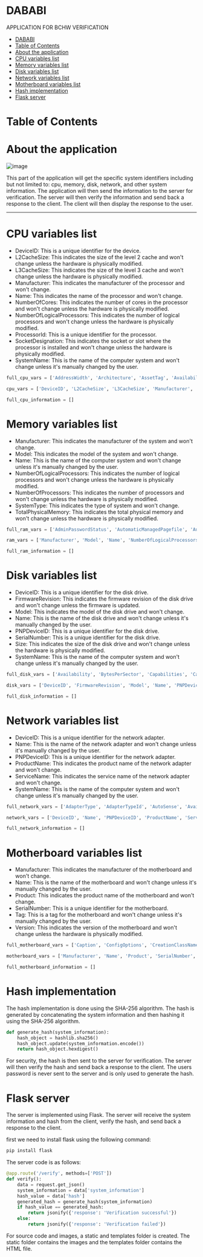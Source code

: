 # DABABI

APPLICATION FOR BCHW VERIFICATION
- [DABABI](#dababi)
- [Table of Contents](#table-of-contents)
- [About the application](#about-the-application)
- [CPU variables list](#cpu-variables-list)
- [Memory variables list](#memory-variables-list)
- [Disk variables list](#disk-variables-list)
- [Network variables list](#network-variables-list)
- [Motherboard variables list](#motherboard-variables-list)
- [Hash implementation](#hash-implementation)
- [Flask server](#flask-server)

# Table of Contents

# About the application

![image](py_src/static/DABABI_MADE_TO_SIZE.png)

This part of the application will get the specific system identifiers including but not limited to:
cpu, memory, disk, network, and other system information. 
The application will then send the information to the server for verification. 
The server will then verify the information and send back a response to the client. 
The client will then display the response to the user.

------------------------------------------------------

# CPU variables list

- DeviceID: This is a unique identifier for the device.
- L2CacheSize: This indicates the size of the level 2 cache and won't change unless the hardware is physically modified.
- L3CacheSize: This indicates the size of the level 3 cache and won't change unless the hardware is physically modified.
- Manufacturer: This indicates the manufacturer of the processor and won't change.
- Name: This indicates the name of the processor and won't change.
- NumberOfCores: This indicates the number of cores in the processor and won't change unless the hardware is physically modified.
- NumberOfLogicalProcessors: This indicates the number of logical processors and won't change unless the hardware is physically modified.
- ProcessorId: This is a unique identifier for the processor.
- SocketDesignation: This indicates the socket or slot where the processor is installed and won't change unless the hardware is physically modified.
- SystemName: This is the name of the computer system and won't change unless it's manually changed by the user.

```python
full_cpu_vars = ['AddressWidth', 'Architecture', 'AssetTag', 'Availability', 'Caption', 'Characteristics', 'ConfigManagerErrorCode', 'ConfigManagerUserConfig', 'CpuStatus', 'CreationClassName', 'CurrentClockSpeed', 'CurrentVoltage', 'DataWidth', 'Description', 'DeviceID', 'ErrorCleared', 'ErrorDescription', 'ExtClock', 'Family', 'InstallDate', 'L2CacheSize', 'L2CacheSpeed', 'L3CacheSize', 'L3CacheSpeed', 'LastErrorCode', 'Level', 'LoadPercentage', 'Manufacturer', 'MaxClockSpeed', 'Name', 'NumberOfCores', 'NumberOfEnabledCore', 'NumberOfLogicalProcessors', 'OtherFamilyDescription', 'PartNumber', 'PNPDeviceID', 'PowerManagementCapabilities', 'PowerManagementSupported', 'ProcessorId', 'ProcessorType', 'Revision', 'Role', 'SecondLevelAddressTranslationExtensions', 'SerialNumber', 'SocketDesignation', 'Status', 'StatusInfo', 'Stepping', 'SystemCreationClassName', 'SystemName', 'ThreadCount', 'UniqueId', 'UpgradeMethod', 'Version', 'VirtualizationFirmwareEnabled', 'VMMonitorModeExtensions', 'VoltageCaps']

cpu_vars = ['DeviceID', 'L2CacheSize', 'L3CacheSize', 'Manufacturer', 'Name', 'NumberOfCores', 'NumberOfLogicalProcessors', 'ProcessorId', 'SocketDesignation', 'SystemName']

full_cpu_information = []
```

# Memory variables list

- Manufacturer: This indicates the manufacturer of the system and won't change.
- Model: This indicates the model of the system and won't change.
- Name: This is the name of the computer system and won't change unless it's manually changed by the user.
- NumberOfLogicalProcessors: This indicates the number of logical processors and won't change unless the hardware is physically modified.
- NumberOfProcessors: This indicates the number of processors and won't change unless the hardware is physically modified.
- SystemType: This indicates the type of system and won't change.
- TotalPhysicalMemory: This indicates the total physical memory and won't change unless the hardware is physically modified.

```python
full_ram_vars = ['AdminPasswordStatus', 'AutomaticManagedPagefile', 'AutomaticResetBootOption', 'AutomaticResetCapability', 'BootOptionOnLimit', 'BootOptionOnWatchDog', 'BootROMSupported', 'BootStatus', 'BootupState', 'Caption', 'ChassisBootupState', 'ChassisSKUNumber', 'CreationClassName', 'CurrentTimeZone', 'DaylightInEffect', 'Description', 'DNSHostName', 'Domain', 'DomainRole', 'EnableDaylightSavingsTime', 'FrontPanelResetStatus', 'HypervisorPresent', 'InfraredSupported', 'InitialLoadInfo', 'InstallDate', 'KeyboardPasswordStatus', 'LastLoadInfo', 'Manufacturer', 'Model', 'Name', 'NameFormat', 'NetworkServerModeEnabled', 'NumberOfLogicalProcessors', 'NumberOfProcessors', 'OEMLogoBitmap', 'OEMStringArray', 'PartOfDomain', 'PauseAfterReset', 'PCSystemType', 'PCSystemTypeEx', 'PowerManagementCapabilities', 'PowerManagementSupported', 'PowerOnPasswordStatus', 'PowerState', 'PowerSupplyState', 'PrimaryOwnerContact', 'PrimaryOwnerName', 'ResetCapability', 'ResetCount', 'ResetLimit', 'Roles', 'Status', 'SupportContactDescription', 'SystemFamily', 'SystemSKUNumber', 'SystemStartupDelay', 'SystemStartupOptions', 'SystemStartupSetting', 'SystemType', 'ThermalState', 'TotalPhysicalMemory', 'UserName', 'WakeUpType', 'Workgroup']

ram_vars = ['Manufacturer', 'Model', 'Name', 'NumberOfLogicalProcessors', 'NumberOfProcessors', 'SystemType', 'TotalPhysicalMemory']

full_ram_information = []
```

# Disk variables list

- DeviceID: This is a unique identifier for the disk drive.
- FirmwareRevision: This indicates the firmware revision of the disk drive and won't change unless the firmware is updated.
- Model: This indicates the model of the disk drive and won't change.
- Name: This is the name of the disk drive and won't change unless it's manually changed by the user.
- PNPDeviceID: This is a unique identifier for the disk drive.
- SerialNumber: This is a unique identifier for the disk drive.
- Size: This indicates the size of the disk drive and won't change unless the hardware is physically modified.
- SystemName: This is the name of the computer system and won't change unless it's manually changed by the user.

```python
full_disk_vars = ['Availability', 'BytesPerSector', 'Capabilities', 'CapabilityDescriptions', 'Caption', 'CompressionMethod', 'ConfigManagerErrorCode', 'ConfigManagerUserConfig', 'CreationClassName', 'DefaultBlockSize', 'Description', 'DeviceID', 'ErrorCleared', 'ErrorDescription', 'ErrorMethodology', 'FirmwareRevision', 'Index', 'InstallDate', 'InterfaceType', 'LastErrorCode', 'Manufacturer', 'MaxBlockSize', 'MaxMediaSize', 'MediaLoaded', 'MediaType', 'MinBlockSize', 'Model', 'Name', 'NeedsCleaning', 'NumberOfMediaSupported', 'Partitions', 'PNPDeviceID', 'PowerManagementCapabilities', 'PowerManagementSupported', 'SCSIBus', 'SCSILogicalUnit', 'SCSIPort', 'SCSITargetId', 'SectorsPerTrack', 'SerialNumber', 'Signature', 'Size', 'Status', 'StatusInfo', 'SystemCreationClassName', 'SystemName', 'TotalCylinders', 'TotalHeads', 'TotalSectors', 'TotalTracks', 'TracksPerCylinder']

disk_vars = ['DeviceID', 'FirmwareRevision', 'Model', 'Name', 'PNPDeviceID', 'SerialNumber', 'Size', 'SystemName']

full_disk_information = []
```

# Network variables list

- DeviceID: This is a unique identifier for the network adapter.
- Name: This is the name of the network adapter and won't change unless it's manually changed by the user.
- PNPDeviceID: This is a unique identifier for the network adapter.
- ProductName: This indicates the product name of the network adapter and won't change.
- ServiceName: This indicates the service name of the network adapter and won't change.
- SystemName: This is the name of the computer system and won't change unless it's manually changed by the user.

```python
full_network_vars = ['AdapterType', 'AdapterTypeId', 'AutoSense', 'Availability', 'Caption', 'ConfigManagerErrorCode', 'ConfigManagerUserConfig', 'CreationClassName', 'Description', 'DeviceID', 'ErrorCleared', 'ErrorDescription', 'GUID', 'Index', 'InstallDate', 'Installed', 'InterfaceIndex', 'LastErrorCode', 'MACAddress', 'Manufacturer', 'MaxNumberControlled', 'MaxSpeed', 'Name', 'NetConnectionID', 'NetConnectionStatus', 'NetEnabled', 'NetworkAddresses', 'PermanentAddress', 'PhysicalAdapter', 'PNPDeviceID', 'PowerManagementCapabilities', 'PowerManagementSupported', 'ProductName', 'ServiceName', 'Speed', 'Status', 'StatusInfo', 'SystemCreationClassName', 'SystemName', 'TimeOfLastReset']

network_vars = ['DeviceID', 'Name', 'PNPDeviceID', 'ProductName', 'ServiceName', 'SystemName']

full_network_information = []
```

# Motherboard variables list

- Manufacturer: This indicates the manufacturer of the motherboard and won't change.
- Name: This is the name of the motherboard and won't change unless it's manually changed by the user.
- Product: This indicates the product name of the motherboard and won't change.
- SerialNumber: This is a unique identifier for the motherboard.
- Tag: This is a tag for the motherboard and won't change unless it's manually changed by the user.
- Version: This indicates the version of the motherboard and won't change unless the hardware is physically modified.

```python
full_motherboard_vars = ['Caption', 'ConfigOptions', 'CreationClassName', 'Depth', 'Description', 'Height', 'HostingBoard', 'HotSwappable', 'InstallDate', 'Manufacturer', 'Model', 'Name', 'OtherIdentifyingInfo', 'PartNumber', 'PoweredOn', 'Product', 'Removable', 'Replaceable', 'RequirementsDescription', 'RequiresDaughterBoard', 'SerialNumber', 'SKU', 'SlotLayout', 'SpecialRequirements', 'Status', 'Tag', 'Version', 'Weight', 'Width']

motherboard_vars = ['Manufacturer', 'Name', 'Product', 'SerialNumber', 'Tag', 'Version']

full_motherboard_information = []
```

# Hash implementation

The hash implementation is done using the SHA-256 algorithm.
The hash is generated by concatenating the system information and then hashing it using the SHA-256 algorithm.

```python
def generate_hash(system_information):
    hash_object = hashlib.sha256()
    hash_object.update(system_information.encode())
    return hash_object.hexdigest()
```

For security, the hash is then sent to the server for verification. The server will then verify the hash and send back a response to the client. The users password is never sent to the server and is only used to generate the hash.

# Flask server

The server is implemented using Flask. The server will receive the system information and hash from the client, verify the hash, and send back a response to the client.

first we need to install flask using the following command:

```bash
pip install flask
```

The server code is as follows:

```python
@app.route('/verify', methods=['POST'])
def verify():
    data = request.get_json()
    system_information = data['system_information']
    hash_value = data['hash']
    generated_hash = generate_hash(system_information)
    if hash_value == generated_hash:
        return jsonify({'response': 'Verification successful'})
    else:
        return jsonify({'response': 'Verification failed'})
```

For source code and images, a static and templates folder is created. The static folder contains the images and the templates folder contains the HTML file.


